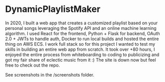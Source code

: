 # DynamicPlaylistMaker
In 2020, I built a web app that creates a customized playlist based on your personal songs leveraging the Spotify API and an online machine learning algorithm. I used React for the frontend, Python + Flask for backend, OAuth 2.0 + JWTs to handle auth, Docker to run local builds and hosted the entire thing on AWS ECS. I work full stack so for this project I wanted to test my skills in building an entire web app from scratch. It took over +80 hours, I enjoyed the entire process from whiteboarding to coding to publicizing and got my fair share of eclectic music from it :) The site is down now but feel free to check out the repo.

See screenshots in the /screenshots folder.

